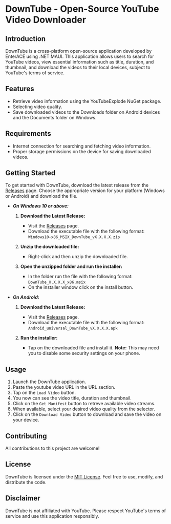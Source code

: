 # DownTube - Open-Source YouTube Video Downloader

## Introduction

DownTube is a cross-platform open-source application developed by EnterACE using .NET MAUI. This application allows users to search for YouTube videos, view essential information such as title, duration, and thumbnail, and download the videos to their local devices, subject to YouTube's terms of service.

## Features

- Retrieve video information using the YouTubeExplode NuGet package.
- Selecting video quality.
- Save downloaded videos to the Downloads folder on Android devices and the Documents folder on Windows.

## Requirements

- Internet connection for searching and fetching video information.
- Proper storage permissions on the device for saving downloaded videos.


## Getting Started

To get started with DownTube, download the latest release from the [Releases](https://github.com/enterace/DownTube/releases) page. Choose the appropriate version for your platform (Windows or Android) and download the file.

- ***On Windows 10 or above:***
	1. **Download the Latest Release:**
	   - Visit the [Releases](https://github.com/enterace/DownTube/releases) page.
	   - Download the executable file with the following format:
		   `Windows10-x86_MSIX_DownTube_vX.X.X.X.zip`

	2. **Unzip the downloaded file:**
	   - Right-click and then unzip the downloaded file.

	3. **Open the unzipped folder and run the installer:**
	   - In the folder run the file with the following format:
		    `DownTube_X.X.X.X_x86.msix`
		- On the installer window click on the install button.
	
- ***On Android:***
	1. **Download the Latest Release:**
	   - Visit the [Releases](https://github.com/enterace/DownTube/releases) page.
	   - Download the executable file with the following format:
		   `Android_universal_DownTube_vX.X.X.X.apk`

	2. **Run the installer:**
	   - Tap on the downloaded file and install it. 
		**Note:** This may need you to disable some security settings on your phone.
		

## Usage

1. Launch the DownTube application.
2. Paste the youtube video URL in the URL section.
3. Tap on the `Load Video` button.
4. You now can see the video title, duration and thumbnail.
5. Click on the `Get Manifest` button to retreve available video streams.
6. When available, select your desired video quality from the selector.
7. Click on the `Download Video` button to download and save the video on your device.

## Contributing

All contributions to this project are welcome!

## License

DownTube is licensed under the [MIT License](LICENSE). Feel free to use, modify, and distribute the code.

## Disclaimer

DownTube is not affiliated with YouTube. Please respect YouTube's terms of service and use this application responsibly.
